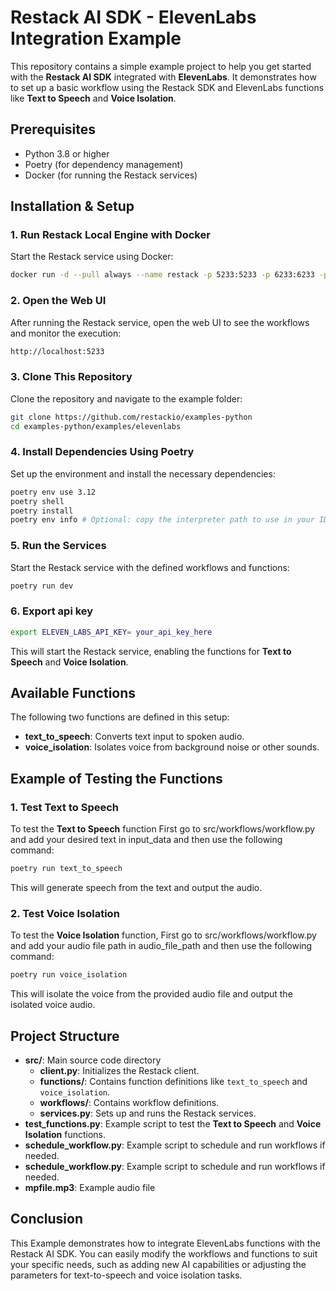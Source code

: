 # Restack AI SDK - ElevenLabs Integration Example

This repository contains a simple example project to help you get started with the **Restack AI SDK** integrated with **ElevenLabs**. It demonstrates how to set up a basic workflow using the Restack SDK and ElevenLabs functions like **Text to Speech** and **Voice Isolation**.

## Prerequisites

* Python 3.8 or higher
* Poetry (for dependency management)
* Docker (for running the Restack services)

## Installation & Setup

### 1. Run Restack Local Engine with Docker

Start the Restack service using Docker:

```bash
docker run -d --pull always --name restack -p 5233:5233 -p 6233:6233 -p 7233:7233 ghcr.io/restackio/restack:main
```

### 2. Open the Web UI

After running the Restack service, open the web UI to see the workflows and monitor the execution:

```bash
http://localhost:5233
```

### 3. Clone This Repository

Clone the repository and navigate to the example folder:

```bash
git clone https://github.com/restackio/examples-python
cd examples-python/examples/elevenlabs
```

### 4. Install Dependencies Using Poetry

Set up the environment and install the necessary dependencies:

```bash
poetry env use 3.12
poetry shell
poetry install
poetry env info # Optional: copy the interpreter path to use in your IDE (e.g. Cursor, VSCode, etc.)
```

### 5. Run the Services

Start the Restack service with the defined workflows and functions:

```bash
poetry run dev
```

### 6. Export api key 

```bash
export ELEVEN_LABS_API_KEY= your_api_key_here
```


This will start the Restack service, enabling the functions for **Text to Speech** and **Voice Isolation**.

## Available Functions

The following two functions are defined in this setup:

* **text_to_speech**: Converts text input to spoken audio.
* **voice_isolation**: Isolates voice from background noise or other sounds.

## Example of Testing the Functions

### 1. Test Text to Speech

To test the **Text to Speech** function
First go to src/workflows/workflow.py and add your desired text in input_data and then use the following command:

```bash
poetry run text_to_speech
```

This will generate speech from the text and output the audio. 

### 2. Test Voice Isolation

To test the **Voice Isolation** function,
First go to src/workflows/workflow.py and add your audio file path in audio_file_path and then use the following command:

```bash
poetry run voice_isolation
```

This will isolate the voice from the provided audio file and output the isolated voice audio.

## Project Structure

* **src/**: Main source code directory
   * **client.py**: Initializes the Restack client.
   * **functions/**: Contains function definitions like `text_to_speech` and `voice_isolation`.
   * **workflows/**: Contains workflow definitions.
   * **services.py**: Sets up and runs the Restack services.
* **test_functions.py**: Example script to test the **Text to Speech** and **Voice Isolation** functions.
* **schedule_workflow.py**: Example script to schedule and run workflows if needed.
* **schedule_workflow.py**: Example script to schedule and run workflows if needed.
* **mpfile.mp3**: Example audio file

## Conclusion

This Example demonstrates how to integrate ElevenLabs functions with the Restack AI SDK. You can easily modify the workflows and functions to suit your specific needs, such as adding new AI capabilities or adjusting the parameters for text-to-speech and voice isolation tasks.
